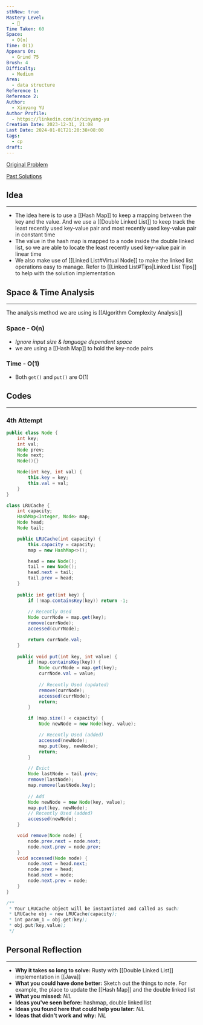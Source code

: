 ```yaml
---
sthNew: true
Mastery Level:
  - 📗
Time Taken: 60
Space:
  - O(n)
Time: O(1)
Appears On:
  - Grind 75
Brush: 4
Difficulty:
  - Medium
Area:
  - data structure
Reference 1: 
Reference 2: 
Author:
  - Xinyang YU
Author Profile:
  - https://linkedin.com/in/xinyang-yu
Creation Date: 2023-12-31, 21:08
Last Date: 2024-01-01T21:20:38+08:00
tags:
  - cp
draft: 
---
```

[Original Problem](https://leetcode.cn/problems/lru-cache/)

[Past Solutions](https://www.notion.so/xy241-dsa/LRU-Cache-7cef86ef560f4e768a24b9043256ae96?pvs=4)
## Idea
---
- The idea here is to use a [[Hash Map]] to keep a mapping between the key and the value. And we use a [[Double Linked List]] to keep track the least recently used key-value pair and most recently used key-value pair in constant time
- The value in the hash map is mapped to a node inside the double linked list, so we are able to locate the least recently used key-value pair in linear time
- We also make use of [[Linked List#Virtual Node]] to make the linked list operations easy to manage. Refer to [[Linked List#Tips|Linked List Tips]] to help with the solution implementation


## Space & Time Analysis
---
The analysis method we are using is [[Algorithm Complexity Analysis]]
### Space - O(n)
- *Ignore input size & language dependent space*
- we are using a [[Hash Map]] to hold the key-node pairs
### Time - O(1)
- Both `get()` and `put()` are O(1)
 

## Codes
---
### 4th Attempt
```java
public class Node {
    int key;
    int val;
    Node prev;
    Node next;
    Node(){}

    Node(int key, int val) {
        this.key = key;
        this.val = val;
    }
}

class LRUCache {
    int capacity;
    HashMap<Integer, Node> map;
    Node head;
    Node tail;

    public LRUCache(int capacity) {
        this.capacity = capacity;
        map = new HashMap<>();

        head = new Node();
        tail = new Node();
        head.next = tail;
        tail.prev = head;
    }
    
    public int get(int key) {
        if (!map.containsKey(key)) return -1;
        
        // Recently Used
        Node currNode = map.get(key);
        remove(currNode);
        accessed(currNode);

        return currNode.val;
    }
    
    public void put(int key, int value) {
        if (map.containsKey(key)) {
            Node currNode = map.get(key);
            currNode.val = value;
            
            // Recently Used (updated)
            remove(currNode);
            accessed(currNode);
            return;
        }

        if (map.size() < capacity) {
            Node newNode = new Node(key, value);

            // Recently Used (added)
            accessed(newNode);
            map.put(key, newNode);
            return;
        }

        // Evict
        Node lastNode = tail.prev;
        remove(lastNode);
        map.remove(lastNode.key);
        
        // Add
        Node newNode = new Node(key, value);
        map.put(key, newNode);
        // Recently Used (added)
        accessed(newNode);
    }

    void remove(Node node) {
        node.prev.next = node.next;
        node.next.prev = node.prev;
    }
    void accessed(Node node) {
        node.next = head.next;
        node.prev = head;
        head.next = node;
        node.next.prev = node;
    }
}

/**
 * Your LRUCache object will be instantiated and called as such:
 * LRUCache obj = new LRUCache(capacity);
 * int param_1 = obj.get(key);
 * obj.put(key,value);
 */
```

## Personal Reflection
---
- **Why it takes so long to solve:** Rusty with [[Double Linked List]] implementation in [[Java]]
- **What you could have done better:** Sketch out the things to note. For example, the place to update the [[Hash Map]] and the double linked list
- **What you missed:** *NIL*
- **Ideas you've seen before:** hashmap, double linked list
- **Ideas you found here that could help you later:** *NIL*
- **Ideas that didn't work and why:** *NIL*